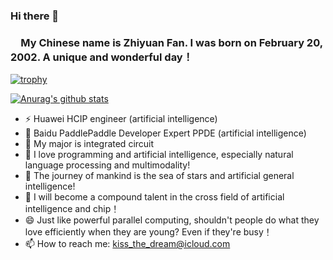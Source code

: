 ### Hi there 👋    
### &ensp;&ensp;My Chinese name is Zhiyuan Fan. I was born on February 20, 2002. A unique and wonderful day！  
[![trophy](https://github-profile-trophy.vercel.app/?username=Elvisambition&title=Followers)](https://github.com/ryo-ma/github-profile-trophy)

[![Anurag's github stats](https://github-readme-stats.vercel.app/api?username=Elvisambition)](https://github.com/anuraghazra/github-readme-stats)   

- ⚡ Huawei HCIP engineer (artificial intelligence)
- 🔭 Baidu PaddlePaddle Developer Expert PPDE (artificial intelligence)
- 🌱 My major is integrated circuit
- 👯 I love programming and artificial intelligence, especially natural language processing and multimodality!
- 🤔 The journey of mankind is the sea of stars and artificial general intelligence!
- 💬 I will become a compound talent in the cross field of artificial intelligence and chip！
- 😄 Just like powerful parallel computing, shouldn't people do what they love efficiently when they are young? Even if they're busy！
- 📫 How to reach me: kiss_the_dream@icloud.com    

<!--
**Elvisambition/Elvisambition** is a ✨ _special_ ✨ repository because its `README.md` (this file) appears on your GitHub profile.

Here are some ideas to get you started:

- 🔭 I’m currently working on ...
- 🌱 I’m currently learning ...
- 👯 I’m looking to collaborate on ...
- 🤔 I’m looking for help with ...
- 💬 Ask me about ...
- 📫 How to reach me: ...
- 😄 Pronouns: ...
- ⚡ Fun fact: ...
-->
